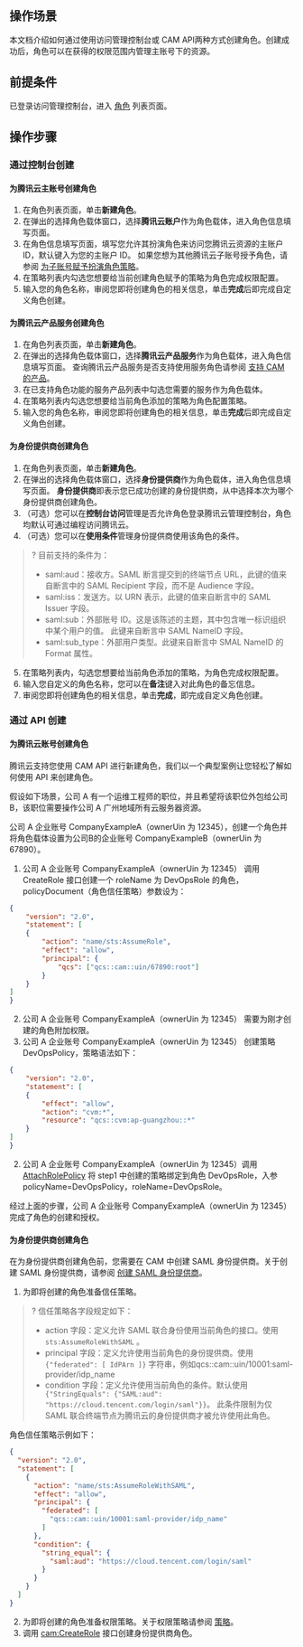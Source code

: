 ## 操作场景

本文档介绍如何通过使用访问管理控制台或 CAM API两种方式创建角色。创建成功后，角色可以在获得的权限范围内管理主账号下的资源。

## 前提条件

已登录访问管理控制台，进入 [角色](https://console.cloud.tencent.com/cam/role) 列表页面。

## 操作步骤

### 通过控制台创建

#### 为腾讯云主账号创建角色

1. 在角色列表页面，单击**新建角色**。
2. 在弹出的选择角色载体窗口，选择**腾讯云账户**作为角色载体，进入角色信息填写页面。
3. 在角色信息填写页面，填写您允许其扮演角色来访问您腾讯云资源的主账户 ID，默认键入为您的主账户 ID。
   如果您想为其他腾讯云子账号授予角色，请参阅 [为子账号赋予扮演角色策略](https://cloud.tencent.com/document/product/598/19422)。
4. 在策略列表内勾选您想要给当前创建角色赋予的策略为角色完成权限配置。
5. 输入您的角色名称，审阅您即将创建角色的相关信息，单击**完成**后即完成自定义角色创建。

#### 为腾讯云产品服务创建角色

1. 在角色列表页面，单击**新建角色**。
2. 在弹出的选择角色载体窗口，选择**腾讯云产品服务**作为角色载体，进入角色信息填写页面。
   查询腾讯云产品服务是否支持使用服务角色请参阅 [支持 CAM 的产品](https://cloud.tencent.com/document/product/598/10588)。
3. 在已支持角色功能的服务产品列表中勾选您需要的服务作为角色载体。
4. 在策略列表内勾选您想要给当前角色添加的策略为角色配置策略。
5. 输入您的角色名称，审阅您即将创建角色的相关信息，单击**完成**后即完成自定义角色创建。

#### 为身份提供商创建角色

1. 在角色列表页面，单击**新建角色**。
2. 在弹出的选择角色载体窗口，选择**身份提供商**作为角色载体，进入角色信息填写页面。
   **身份提供商**即表示您已成功创建的身份提供商，从中选择本次为哪个身份提供商创建角色。
3. （可选）您可以在**控制台访问**管理是否允许角色登录腾讯云管理控制台，角色均默认可通过编程访问腾讯云。
4. （可选）您可以在**使用条件**管理身份提供商使用该角色的条件。
> ? 目前支持的条件为：
> - saml:aud：接收方。SAML 断言提交到的终端节点 URL，此键的值来自断言中的 SAML Recipient 字段，而不是 Audience 字段。
> - saml:iss：发送方。以 URN 表示，此键的值来自断言中的 SAML Issuer 字段。
> - saml:sub：外部账号 ID。这是该陈述的主题，其中包含唯一标识组织中某个用户的值。 此键来自断言中 SAML NameID 字段。
> - saml:sub_type：外部用户类型。此键来自断言中 SMAL NameID 的 Format 属性。
>
5. 在策略列表内，勾选您想要给当前角色添加的策略，为角色完成权限配置。
6. 输入您自定义的角色名称，您可以在**备注**键入对此角色的备忘信息。
7. 审阅您即将创建角色的相关信息，单击**完成**，即完成自定义角色创建。

### 通过 API 创建

#### 为腾讯云账号创建角色

腾讯云支持您使用 CAM API 进行新建角色，我们以一个典型案例让您轻松了解如何使用 API 来创建角色。

假设如下场景，公司 A 有一个运维工程师的职位，并且希望将该职位外包给公司 B，该职位需要操作公司 A 广州地域所有云服务器资源。

公司 A 企业账号 CompanyExampleA（ownerUin 为 12345），创建一个角色并将角色载体设置为公司B的企业账号 CompanyExampleB（ownerUin 为 67890）。

1. 公司 A 企业账号 CompanyExampleA（ownerUin 为 12345） 调用 CreateRole 接口创建一个 roleName 为 DevOpsRole 的角色，policyDocument（角色信任策略）参数设为：
```json
{
	"version": "2.0",
	"statement": [
	{
		"action": "name/sts:AssumeRole",
		"effect": "allow",
		"principal": {
			"qcs": ["qcs::cam::uin/67890:root"]
		}
	}
]
}
```

2. 公司 A 企业账号 CompanyExampleA（ownerUin 为 12345） 需要为刚才创建的角色附加权限。
3. 公司 A 企业账号 CompanyExampleA（ownerUin 为 12345） 创建策略 DevOpsPolicy，策略语法如下：
```json
{
	"version": "2.0",
	"statement": [
	{
		"effect": "allow",
		"action": "cvm:*",
		"resource": "qcs::cvm:ap-guangzhou::*"
	}
]
}
```

2. 公司 A 企业账号 CompanyExampleA（ownerUin 为 12345）调用 [AttachRolePolicy](https://cloud.tencent.com/document/product/598/36226) 将 step1 中创建的策略绑定到角色 DevOpsRole，入参 policyName=DevOpsPolicy，roleName=DevOpsRole。

经过上面的步骤，公司 A 企业账号 CompanyExampleA（ownerUin 为 12345）完成了角色的创建和授权。

#### 为身份提供商创建角色

在为身份提供商创建角色前，您需要在 CAM 中创建 SAML 身份提供商。关于创建 SAML 身份提供商，请参阅 [创建 SAML 身份提供商](https://cloud.tencent.com/document/product/598/19381)。

1. 为即将创建的角色准备信任策略。
> ? 信任策略各字段规定如下：
>
> - action 字段：定义允许 SAML 联合身份使用当前角色的接口。使用 `sts:AssumeRoleWithSAML` 。
> - principal 字段：定义允许使用当前角色的身份提供商。使用 `{"federated": [ IdPArn ]}` 字符串，例如qcs::cam::uin/10001:saml-provider/idp_name
> - condition 字段：定义允许使用当前角色的条件。默认使用` {"StringEquals": {"SAML:aud": "https://cloud.tencent.com/login/saml"}}`。 此条件限制为仅 SAML 联合终端节点为腾讯云的身份提供商才被允许使用此角色。

 角色信任策略示例如下：
```json
{
  "version": "2.0",
  "statement": [
    {
      "action": "name/sts:AssumeRoleWithSAML",
      "effect": "allow",
      "principal": {
        "federated": [
          "qcs::cam::uin/10001:saml-provider/idp_name"
        ]
      },
      "condition": {
        "string_equal": {
          "saml:aud": "https://cloud.tencent.com/login/saml"
        }
      }
    }
  ]
}
```

2. 为即将创建的角色准备权限策略。关于权限策略请参阅 [策略](https://cloud.tencent.com/document/product/598/10601)。
3. 调用 [cam:CreateRole](https://cloud.tencent.com/document/api/598/13886) 接口创建身份提供商角色。
